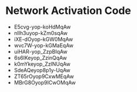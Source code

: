 # Network Activation Code
* E5cvg-yop-koHdMqAw
* nlIh3uyop-kZm0sqAw
* iXE-dOyop-kGW0MqAw
* wvc7W-yop-kGMaEqAw
* uiHAR-yop_ZzpBIqAw
* 6s6lKeyop_ZzinQqAw
* k0mYkeyop_ZzlNUqAw
* SdeAQeyop8p1y-UqAw
* ZT65rOyop9CxwMEqAw
* MBrG8Oyop9ICwOMqAw